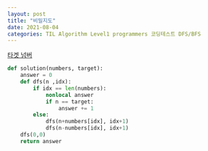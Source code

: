 ```yaml
---
layout: post
title: "비밀지도"
date: 2021-08-04
categories: TIL Algorithm Level1 programmers 코딩테스트 DFS/BFS
---
```


[타겟 넘버](https://programmers.co.kr/learn/courses/30/lessons/43165)

```python
def solution(numbers, target):
    answer = 0
    def dfs(n ,idx):
        if idx == len(numbers):
            nonlocal answer
            if n == target:
                answer += 1
        else:
            dfs(n+numbers[idx], idx+1)
            dfs(n-numbers[idx], idx+1)
    dfs(0,0)
    return answer
```
